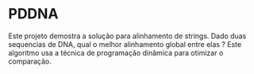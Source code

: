 # PDDNA
Este projeto demostra a solução para alinhamento de strings. Dado duas sequencias de DNA, qual o melhor alinhamento global entre elas ?
Este algoritmo usa a técnica de programação dinâmica para otimizar o comparação.

